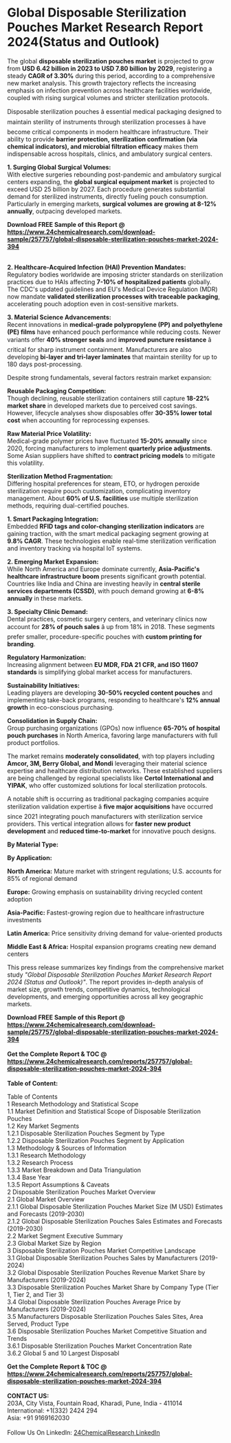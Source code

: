 <h1>Global Disposable Sterilization Pouches Market Research Report 2024(Status and Outlook)</h1><p>The global <strong>disposable sterilization pouches market</strong> is projected to grow from <strong>USD 6.42 billion in 2023 to USD 7.80 billion by 2029</strong>, registering a steady <strong>CAGR of 3.30%</strong> during this period, according to a comprehensive new market analysis. This growth trajectory reflects the increasing emphasis on infection prevention across healthcare facilities worldwide, coupled with rising surgical volumes and stricter sterilization protocols.</p><p>Disposable sterilization pouches â essential medical packaging designed to maintain sterility of instruments through sterilization processes â have become critical components in modern healthcare infrastructure. Their ability to provide <strong>barrier protection, sterilization confirmation (via chemical indicators), and microbial filtration efficacy</strong> makes them indispensable across hospitals, clinics, and ambulatory surgical centers.</p><p><strong>1. Surging Global Surgical Volumes:</strong><br>
With elective surgeries rebounding post-pandemic and ambulatory surgical centers expanding, the <strong>global surgical equipment market</strong> is projected to exceed USD 25 billion by 2027. Each procedure generates substantial demand for sterilized instruments, directly fueling pouch consumption. Particularly in emerging markets, <strong>surgical volumes are growing at 8-12% annually</strong>, outpacing developed markets.</p><div><b>Download FREE Sample of this Report @ 
            <a href="https://www.24chemicalresearch.com/download-sample/257757/global-disposable-sterilization-pouches-market-2024-394">
            https://www.24chemicalresearch.com/download-sample/257757/global-disposable-sterilization-pouches-market-2024-394</a></b></div><br><p><strong>2. Healthcare-Acquired Infection (HAI) Prevention Mandates:</strong><br>
Regulatory bodies worldwide are imposing stricter standards on sterilization practices due to HAIs affecting <strong>7-10% of hospitalized patients</strong> globally. The CDC's updated guidelines and EU's Medical Device Regulation (MDR) now mandate <strong>validated sterilization processes with traceable packaging</strong>, accelerating pouch adoption even in cost-sensitive markets.</p><p><strong>3. Material Science Advancements:</strong><br>
Recent innovations in <strong>medical-grade polypropylene (PP) and polyethylene (PE) films</strong> have enhanced pouch performance while reducing costs. Newer variants offer <strong>40% stronger seals</strong> and <strong>improved puncture resistance</strong> â critical for sharp instrument containment. Manufacturers are also developing <strong>bi-layer and tri-layer laminates</strong> that maintain sterility for up to 180 days post-processing.</p><p>Despite strong fundamentals, several factors restrain market expansion:</p><p><strong>Reusable Packaging Competition:</strong><br>
	Though declining, reusable sterilization containers still capture <strong>18-22% market share</strong> in developed markets due to perceived cost savings. However, lifecycle analyses show disposables offer <strong>30-35% lower total cost</strong> when accounting for reprocessing expenses.</p><p><strong>Raw Material Price Volatility:</strong><br>
	Medical-grade polymer prices have fluctuated <strong>15-20% annually</strong> since 2020, forcing manufacturers to implement <strong>quarterly price adjustments</strong>. Some Asian suppliers have shifted to <strong>contract pricing models</strong> to mitigate this volatility.</p><p><strong>Sterilization Method Fragmentation:</strong><br>
	Differing hospital preferences for steam, ETO, or hydrogen peroxide sterilization require pouch customization, complicating inventory management. About <strong>60% of U.S. facilities</strong> use multiple sterilization methods, requiring dual-certified pouches.</p><p><strong>1. Smart Packaging Integration:</strong><br>
Embedded <strong>RFID tags and color-changing sterilization indicators</strong> are gaining traction, with the smart medical packaging segment growing at <strong>9.8% CAGR</strong>. These technologies enable real-time sterilization verification and inventory tracking via hospital IoT systems.</p><p><strong>2. Emerging Market Expansion:</strong><br>
While North America and Europe dominate currently, <strong>Asia-Pacific's healthcare infrastructure boom</strong> presents significant growth potential. Countries like India and China are investing heavily in <strong>central sterile services departments (CSSD)</strong>, with pouch demand growing at <strong>6-8% annually</strong> in these markets.</p><p><strong>3. Specialty Clinic Demand:</strong><br>
Dental practices, cosmetic surgery centers, and veterinary clinics now account for <strong>28% of pouch sales</strong> â up from 18% in 2018. These segments prefer smaller, procedure-specific pouches with <strong>custom printing for branding</strong>.</p><p><strong>Regulatory Harmonization:</strong><br>
	Increasing alignment between <strong>EU MDR, FDA 21 CFR, and ISO 11607 standards</strong> is simplifying global market access for manufacturers.</p><p><strong>Sustainability Initiatives:</strong><br>
	Leading players are developing <strong>30-50% recycled content pouches</strong> and implementing take-back programs, responding to healthcare's <strong>12% annual growth</strong> in eco-conscious purchasing.</p><p><strong>Consolidation in Supply Chain:</strong><br>
	Group purchasing organizations (GPOs) now influence <strong>65-70% of hospital pouch purchases</strong> in North America, favoring large manufacturers with full product portfolios.</p><p>The market remains <strong>moderately consolidated</strong>, with top players including <strong>Amcor, 3M, Berry Global, and Mondi</strong> leveraging their material science expertise and healthcare distribution networks. These established suppliers are being challenged by regional specialists like <strong>Certol International and YIPAK</strong>, who offer customized solutions for local sterilization protocols.</p><p>A notable shift is occurring as traditional packaging companies acquire sterilization validation expertise â <strong>five major acquisitions</strong> have occurred since 2021 integrating pouch manufacturers with sterilization service providers. This vertical integration allows for <strong>faster new product development</strong> and <strong>reduced time-to-market</strong> for innovative pouch designs.</p><p><strong>By Material Type:</strong></p><p><strong>By Application:</strong></p><p><strong>North America:</strong> Mature market with stringent regulations; U.S. accounts for 85% of regional demand</p><p><strong>Europe:</strong> Growing emphasis on sustainability driving recycled content adoption</p><p><strong>Asia-Pacific:</strong> Fastest-growing region due to healthcare infrastructure investments</p><p><strong>Latin America:</strong> Price sensitivity driving demand for value-oriented products</p><p><strong>Middle East &amp; Africa:</strong> Hospital expansion programs creating new demand centers</p><p>This press release summarizes key findings from the comprehensive market study <em>"Global Disposable Sterilization Pouches Market Research Report 2024 (Status and Outlook)"</em>. The report provides in-depth analysis of market size, growth trends, competitive dynamics, technological developments, and emerging opportunities across all key geographic markets.</p><div><b>Download FREE Sample of this Report @ 
            <a href="https://www.24chemicalresearch.com/download-sample/257757/global-disposable-sterilization-pouches-market-2024-394">
            https://www.24chemicalresearch.com/download-sample/257757/global-disposable-sterilization-pouches-market-2024-394</a></b></div><br><div><b>Get the Complete Report & TOC @ 
            <a href="https://www.24chemicalresearch.com/reports/257757/global-disposable-sterilization-pouches-market-2024-394">
            https://www.24chemicalresearch.com/reports/257757/global-disposable-sterilization-pouches-market-2024-394</a></b></div><br>
            <b>Table of Content:</b><p>Table of Contents<br />
1 Research Methodology and Statistical Scope<br />
1.1 Market Definition and Statistical Scope of Disposable Sterilization Pouches<br />
1.2 Key Market Segments<br />
1.2.1 Disposable Sterilization Pouches Segment by Type<br />
1.2.2 Disposable Sterilization Pouches Segment by Application<br />
1.3 Methodology & Sources of Information<br />
1.3.1 Research Methodology<br />
1.3.2 Research Process<br />
1.3.3 Market Breakdown and Data Triangulation<br />
1.3.4 Base Year<br />
1.3.5 Report Assumptions & Caveats<br />
2 Disposable Sterilization Pouches Market Overview<br />
2.1 Global Market Overview<br />
2.1.1 Global Disposable Sterilization Pouches Market Size (M USD) Estimates and Forecasts (2019-2030)<br />
2.1.2 Global Disposable Sterilization Pouches Sales Estimates and Forecasts (2019-2030)<br />
2.2 Market Segment Executive Summary<br />
2.3 Global Market Size by Region<br />
3 Disposable Sterilization Pouches Market Competitive Landscape<br />
3.1 Global Disposable Sterilization Pouches Sales by Manufacturers (2019-2024)<br />
3.2 Global Disposable Sterilization Pouches Revenue Market Share by Manufacturers (2019-2024)<br />
3.3 Disposable Sterilization Pouches Market Share by Company Type (Tier 1, Tier 2, and Tier 3)<br />
3.4 Global Disposable Sterilization Pouches Average Price by Manufacturers (2019-2024)<br />
3.5 Manufacturers Disposable Sterilization Pouches Sales Sites, Area Served, Product Type<br />
3.6 Disposable Sterilization Pouches Market Competitive Situation and Trends<br />
3.6.1 Disposable Sterilization Pouches Market Concentration Rate<br />
3.6.2 Global 5 and 10 Largest Disposabl</p><div><b>Get the Complete Report & TOC @ 
            <a href="https://www.24chemicalresearch.com/reports/257757/global-disposable-sterilization-pouches-market-2024-394">
            https://www.24chemicalresearch.com/reports/257757/global-disposable-sterilization-pouches-market-2024-394</a></b></div><br><b>CONTACT US:</b><br>
            203A, City Vista, Fountain Road, Kharadi, Pune, India - 411014<br>
            International: +1(332) 2424 294<br>
            Asia: +91 9169162030 <br><br>
            Follow Us On LinkedIn: <a href="https://www.linkedin.com/company/24chemicalresearch/">24ChemicalResearch LinkedIn</a>